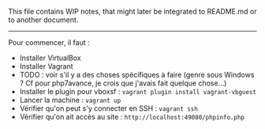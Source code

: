 This file contains WIP notes, that might later be integrated to README.md or to another document.

***

Pour commencer, il faut :

 * Installer VirtualBox
 * Installer Vagrant
 * TODO : voir s'il y a des choses spécifiques à faire (genre sous Windows ? Cf pour php7avance, je crois que j'avais fait quelque chose...)
 * Installer le plugin pour vboxsf : `vagrant plugin install vagrant-vbguest`
 * Lancer la machine : `vagrant up`
 * Vérifier qu'on peut s'y connecter en SSH : `vagrant ssh`
 * Vérifier qu'on ait accès au site : `http://localhost:49080/phpinfo.php`
